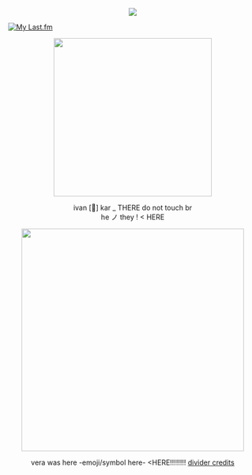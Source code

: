 <p align="center"> <img src="https://komarev.com/ghpvc/?username=sleeptokens&label=TYPE_WHATEVER_HERE&style=plastic&color=64cccf" </p>

[![My Last.fm](https://lastfm-recently-played.vercel.app/api?user=marthluvr666&count=1&show_user=header&header_size=normal_stats_only&loved=true&loved_style=2&width=1000)](https://www.last.fm/user/marthluvr666)

<p align="center"> <img src="https://i.postimg.cc/VNsQKWRZ/rohan.png" width="320" </p> 

 <p align="center"> ivan [🪼] kar _ THERE do not touch br <br> he ノ they ! < HERE

 <p align="center"> <img src="https://i.postimg.cc/x83XVPwJ/nene.png" width="450" </p>

 <div align="center">

vera was here -emoji/symbol here- <HERE!!!!!!!! [divider credits](https://www.tumblr.com/luigraphics/742500122247806976/minecraft-themed-banner-masks-if-you-like-or-use?source=share)
